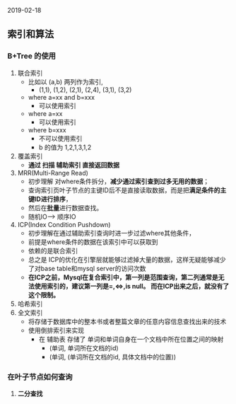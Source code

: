 2019-02-18

## 索引和算法

### B+Tree 的使用
1. 联合索引
    - 比如以 (a,b) 两列作为索引, 
        - (1,1), (1,2), (2,1), (2,4), (3,1), (3,2)
    - where a=xx and b=xxx
        - 可以使用索引
    - where a=xx
        - 可以使用索引
    - where b=xxx
        - 不可以使用索引
        - b 的值为 1,2,1,3,1,2
2. 覆盖索引
    - **通过 扫描 辅助索引 直接返回数据**
3. MRR(Multi-Range Read)
    - 初步理解 对where条件拆分，**减少通过索引查到过多无用的数据**；
    - 查询索引页叶子节点的主键ID后不是直接读取数据，而是把**满足条件的主键ID进行排序**，
    - 然后在**批量**进行数据查找。
    - 随机IO--> 顺序IO
4. ICP(Index Condition Pushdown)
    - 初步理解在通过辅助索引查询时进一步过滤where其他条件，
    - 前提是where条件的数据在该索引中可以获取到
    - 依赖的是联合索引
    - 总之是 ICP的优化在引擎层就能够过滤掉大量的数据，这样无疑能够减少了对base table和mysql server的访问次数
    - **在ICP之前，Mysql在复合索引中，第一列是范围查询，第二列通常是无法使用索引的，建议第一列是=,<=>,is null。
        而在ICP出来之后，就没有了这个限制。**
5. 哈希索引
6. 全文索引
    - 将存储于数据库中的整本书或者整篇文章的任意内容信息查找出来的技术
    - 使用倒排索引来实现
        - 在 辅助表 存储了 单词和单词自身在一个文档中所在位置之间的映射
            - (单词, 单词所在文档的id)
            - (单词, (单词所在文档的id, 具体文档中的位置))

### 在叶子节点如何查询
1. **二分查找**